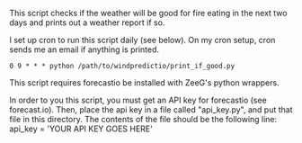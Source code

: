 This script checks if the weather will be good for fire eating in the
next two days and prints out a weather report if so.

I set up cron to run this script daily (see below). On my cron setup, cron sends me an
email if anything is printed.

`0 9 * * * python /path/to/windpredictio/print_if_good.py`

This script requires forecastio be installed with ZeeG's python wrappers.

In order to you this script, you must get an API key for forecastio
(see forecast.io). Then, place the api key in a file called
"api_key.py", and put that file in this directory. The contents of the
file should be the following line:
api_key = 'YOUR API KEY GOES HERE'
